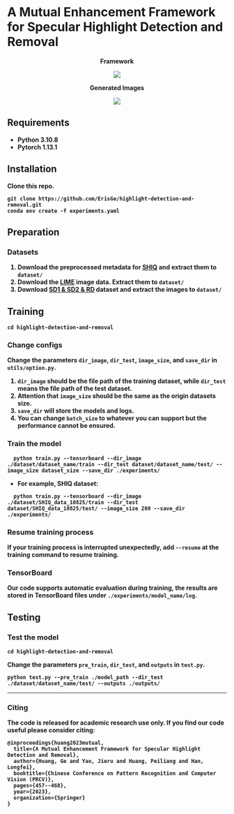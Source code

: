 # A Mutual Enhancement Framework for Specular Highlight Detection and Removal

<p align="center">
<b>Framework
</p>
<p align="center">
    <img src="figs/framework.png"/>
</p>
    
<p align="center">
<b>Generated Images
</p>
<p align="center">
    <img src="figs/compare.png"/>
</p>


## Requirements
- Python 3.10.8 
- Pytorch 1.13.1

## Installation

Clone this repo.
```
git clone https://github.com/ErisGe/highlight-detection-and-removal.git
conda env create -f experiments.yaml
```

## Preparation
### Datasets
1. Download the preprocessed metadata for [SHIQ](https://github.com/fu123456/SHIQ) and extract them to `dataset/`
2. Download the [LIME](https://vcai.mpi-inf.mpg.de/projects/LIME/) image data. Extract them to `dataset/`
3. Download [SD1 & SD2 & RD](https://github.com/weizequan/tashr) dataset and extract the images to `dataset/`

## Training
  ```
  cd highlight-detection-and-removal
  ```
### Change configs
Change the parameters `dir_image`, `dir_test`, `image_size`, and `save_dir` in `utils/option.py`.
1. `dir_image` should be the file path of the training dataset, while `dir_test` means the file path of the test dataset.
2. Attention that `image_size` should be the same as the origin datasets size.
3. `save_dir` will store the models and logs.
4. You can change `batch_size` to whatever you can support but the performance cannot be ensured.

### Train the model

  ```
    python train.py --tensorboard --dir_image ./dataset/dataset_name/train --dir_test dataset/dataset_name/test/ --image_size dataset_size --save_dir ./experiments/
  ```

  - For example, SHIQ dataset:
  ```
    python train.py --tensorboard --dir_image ./dataset/SHIQ_data_10825/train --dir_test dataset/SHIQ_data_10825/test/ --image_size 200 --save_dir ./experiments/
  ```

### Resume training process
If your training process is interrupted unexpectedly, add `--resume` at the training command to resume training.

### TensorBoard
Our code supports automatic evaluation during training, the results are stored in TensorBoard files under `./experiments/model_name/log`.

## Testing

### Test the model

  ```
  cd highlight-detection-and-removal
  ```
Change the parameters `pre_train`, `dir_test`, and `outputs` in `test.py`.

  ```
  python test.py --pre_train ./model_path --dir_test ./dataset/dataset_name/test/ --outputs ./outputs/
  ```


---
### Citing 

The code is released for academic research use only.  If you find our code useful please consider citing:
```
@inproceedings{huang2023mutual,
  title={A Mutual Enhancement Framework for Specular Highlight Detection and Removal},
  author={Huang, Ge and Yao, Jieru and Huang, Peiliang and Han, Longfei},
  booktitle={Chinese Conference on Pattern Recognition and Computer Vision (PRCV)},
  pages={457--468},
  year={2023},
  organization={Springer}
}
```
